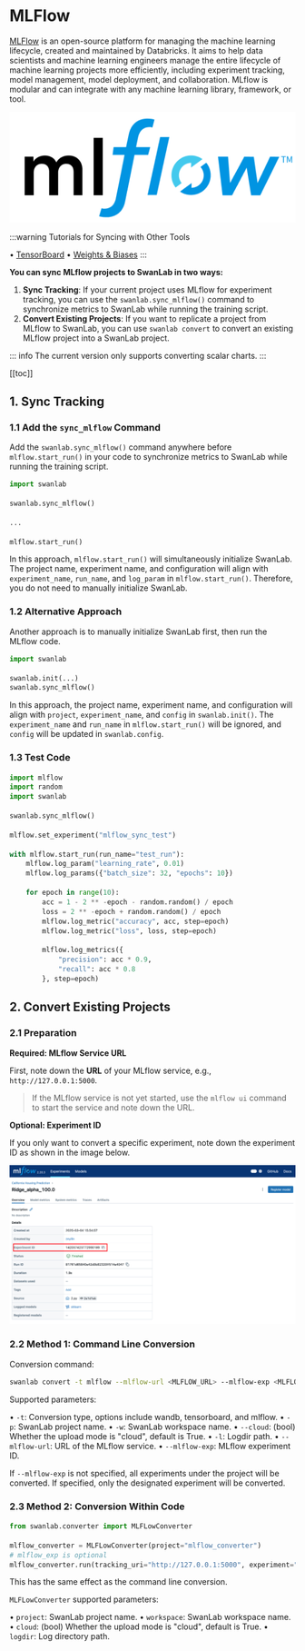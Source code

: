 # MLFlow

[MLFlow](https://github.com/mlflow/mlflow) is an open-source platform for managing the machine learning lifecycle, created and maintained by Databricks. It aims to help data scientists and machine learning engineers manage the entire lifecycle of machine learning projects more efficiently, including experiment tracking, model management, model deployment, and collaboration. MLflow is modular and can integrate with any machine learning library, framework, or tool.

![mlflow](./mlflow/logo.png)

:::warning Tutorials for Syncing with Other Tools

• [TensorBoard](/guide_cloud/integration/integration-tensorboard.md)
• [Weights & Biases](/guide_cloud/integration/integration-wandb.md)
:::

**You can sync MLflow projects to SwanLab in two ways:**

1. **Sync Tracking**: If your current project uses MLflow for experiment tracking, you can use the `swanlab.sync_mlflow()` command to synchronize metrics to SwanLab while running the training script.
2. **Convert Existing Projects**: If you want to replicate a project from MLflow to SwanLab, you can use `swanlab convert` to convert an existing MLflow project into a SwanLab project.

::: info
The current version only supports converting scalar charts.
:::

[[toc]]

## 1. Sync Tracking

### 1.1 Add the `sync_mlflow` Command

Add the `swanlab.sync_mlflow()` command anywhere before `mlflow.start_run()` in your code to synchronize metrics to SwanLab while running the training script.

```python
import swanlab

swanlab.sync_mlflow()

...

mlflow.start_run()
```

In this approach, `mlflow.start_run()` will simultaneously initialize SwanLab. The project name, experiment name, and configuration will align with `experiment_name`, `run_name`, and `log_param` in `mlflow.start_run()`. Therefore, you do not need to manually initialize SwanLab.

### 1.2 Alternative Approach

Another approach is to manually initialize SwanLab first, then run the MLflow code.

```python
import swanlab

swanlab.init(...)
swanlab.sync_mlflow()
```

In this approach, the project name, experiment name, and configuration will align with `project`, `experiment_name`, and `config` in `swanlab.init()`. The `experiment_name` and `run_name` in `mlflow.start_run()` will be ignored, and `config` will be updated in `swanlab.config`.

### 1.3 Test Code

```python
import mlflow
import random
import swanlab

swanlab.sync_mlflow()

mlflow.set_experiment("mlflow_sync_test")

with mlflow.start_run(run_name="test_run"):
    mlflow.log_param("learning_rate", 0.01)
    mlflow.log_params({"batch_size": 32, "epochs": 10})
    
    for epoch in range(10):
        acc = 1 - 2 ** -epoch - random.random() / epoch
        loss = 2 ** -epoch + random.random() / epoch
        mlflow.log_metric("accuracy", acc, step=epoch)
        mlflow.log_metric("loss", loss, step=epoch)
        
        mlflow.log_metrics({
            "precision": acc * 0.9,
            "recall": acc * 0.8
        }, step=epoch)
```

## 2. Convert Existing Projects

### 2.1 Preparation

**Required: MLflow Service URL**

First, note down the **URL** of your MLflow service, e.g., `http://127.0.0.1:5000`.

> If the MLflow service is not yet started, use the `mlflow ui` command to start the service and note down the URL.

**Optional: Experiment ID**

If you only want to convert a specific experiment, note down the experiment ID as shown in the image below.

![](./mlflow/ui-1.png)

### 2.2 Method 1: Command Line Conversion

Conversion command:

```bash
swanlab convert -t mlflow --mlflow-url <MLFLOW_URL> --mlflow-exp <MLFLOW_EXPERIMENT_ID>
```

Supported parameters:

• `-t`: Conversion type, options include wandb, tensorboard, and mlflow.
• `-p`: SwanLab project name.
• `-w`: SwanLab workspace name.
• `--cloud`: (bool) Whether the upload mode is "cloud", default is True.
• `-l`: Logdir path.
• `--mlflow-url`: URL of the MLflow service.
• `--mlflow-exp`: MLflow experiment ID.

If `--mlflow-exp` is not specified, all experiments under the project will be converted. If specified, only the designated experiment will be converted.

### 2.3 Method 2: Conversion Within Code

```python
from swanlab.converter import MLFLowConverter

mlflow_converter = MLFLowConverter(project="mlflow_converter")
# mlflow_exp is optional
mlflow_converter.run(tracking_uri="http://127.0.0.1:5000", experiment="1")
```

This has the same effect as the command line conversion.

`MLFLowConverter` supported parameters:

• `project`: SwanLab project name.
• `workspace`: SwanLab workspace name.
• `cloud`: (bool) Whether the upload mode is "cloud", default is True.
• `logdir`: Log directory path.